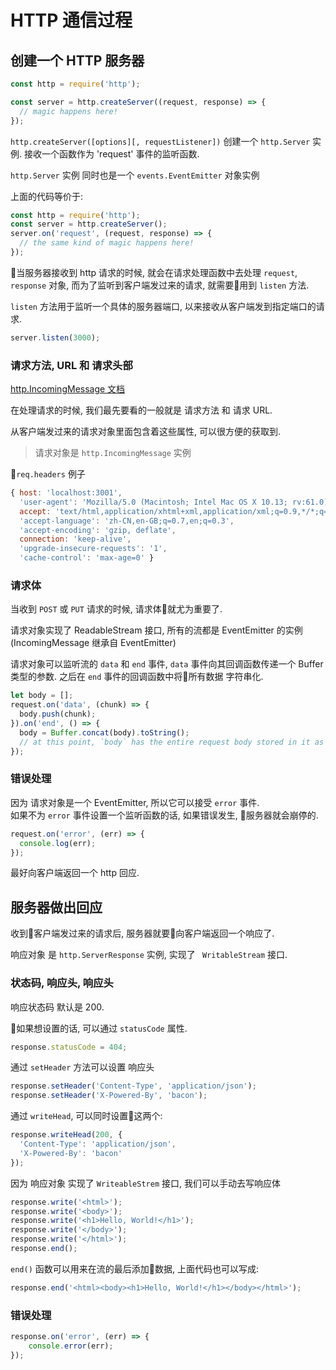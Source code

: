 # HTTP 通信过程

## 创建一个 HTTP 服务器

``` js
const http = require('http');

const server = http.createServer((request, response) => {
  // magic happens here!
});
```

`http.createServer([options][, requestListener])` 创建一个 `http.Server` 实例. 接收一个函数作为  'request' 事件的监听函数.

`http.Server` 实例 同时也是一个 `events.EventEmitter` 对象实例

上面的代码等价于:

``` js
const http = require('http');
const server = http.createServer();
server.on('request', (request, response) => {
  // the same kind of magic happens here!
});
```

当服务器接收到 http 请求的时候, 就会在请求处理函数中去处理 `request`, `response` 对象, 而为了监听到客户端发过来的请求, 就需要用到 `listen` 方法.

`listen` 方法用于监听一个具体的服务器端口, 以来接收从客户端发到指定端口的请求.

``` js
server.listen(3000);
```

### 请求方法, URL 和 请求头部

[http.IncomingMessage 文档](https://nodejs.org/api/http.html#http_class_http_incomingmessage)

在处理请求的时候, 我们最先要看的一般就是 请求方法 和 请求 URL.

从客户端发过来的请求对象里面包含着这些属性, 可以很方便的获取到.

> 请求对象是 `http.IncomingMessage` 实例

`req.headers` 例子

``` js
{ host: 'localhost:3001',
  'user-agent': 'Mozilla/5.0 (Macintosh; Intel Mac OS X 10.13; rv:61.0) Gecko/20100101 Firefox/61.0',
  accept: 'text/html,application/xhtml+xml,application/xml;q=0.9,*/*;q=0.8',
  'accept-language': 'zh-CN,en-GB;q=0.7,en;q=0.3',
  'accept-encoding': 'gzip, deflate',
  connection: 'keep-alive',
  'upgrade-insecure-requests': '1',
  'cache-control': 'max-age=0' }
```

### 请求体

当收到 `POST` 或 `PUT` 请求的时候, 请求体就尤为重要了.  

请求对象实现了 ReadableStream 接口, 所有的流都是 EventEmitter 的实例
(IncomingMessage 继承自 EventEmitter)

请求对象可以监听流的 `data` 和 `end` 事件,
`data` 事件向其回调函数传递一个 Buffer 类型的参数.
之后在 `end` 事件的回调函数中将所有数据 字符串化.

``` js
let body = [];
request.on('data', (chunk) => {
  body.push(chunk);
}).on('end', () => {
  body = Buffer.concat(body).toString();
  // at this point, `body` has the entire request body stored in it as a string
});
```

### 错误处理

因为 请求对象是一个 EventEmitter, 所以它可以接受 `error` 事件.  
如果不为 `error` 事件设置一个监听函数的话, 如果错误发生, 服务器就会崩停的.

``` js
request.on('error', (err) => {
  console.log(err);
});
```

最好向客户端返回一个 http 回应.

## 服务器做出回应

收到客户端发过来的请求后, 服务器就要向客户端返回一个响应了.

响应对象 是 `http.ServerResponse` 实例, 实现了 ` WritableStream` 接口.

### 状态码, 响应头, 响应头

响应状态码 默认是 200.

如果想设置的话, 可以通过 `statusCode` 属性.
``` js
response.statusCode = 404;
```

通过 `setHeader` 方法可以设置 响应头

``` js
response.setHeader('Content-Type', 'application/json');
response.setHeader('X-Powered-By', 'bacon');
```

通过 `writeHead`, 可以同时设置这两个:

``` js
response.writeHead(200, {
  'Content-Type': 'application/json',
  'X-Powered-By': 'bacon'
});
```

因为 响应对象 实现了 `WriteableStrem` 接口, 我们可以手动去写响应体

``` js
response.write('<html>');
response.write('<body>');
response.write('<h1>Hello, World!</h1>');
response.write('</body>');
response.write('</html>');
response.end();
```

`end()` 函数可以用来在流的最后添加数据, 上面代码也可以写成:

``` js
response.end('<html><body><h1>Hello, World!</h1></body></html>');
```

### 错误处理

``` js
response.on('error', (err) => {
    console.error(err);
});
```